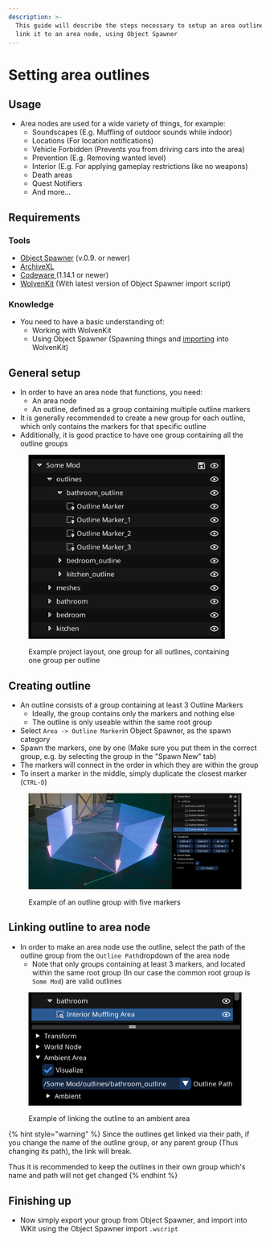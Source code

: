 ```yaml
---
description: >-
  This guide will describe the steps necessary to setup an area outline, and
  link it to an area node, using Object Spawner
---
```


# Setting area outlines

## Usage

* Area nodes are used for a wide variety of things, for example:
  * Soundscapes (E.g. Muffling of outdoor sounds while indoor)
  * Locations (For location notifications)
  * Vehicle Forbidden (Prevents you from driving cars into the area)
  * Prevention (E.g. Removing wanted level)
  * Interior (E.g. For applying gameplay restrictions like no weapons)
  * Death areas
  * Quest Notifiers
  * And more...

## Requirements

### Tools

* [Object Spawner](https://github.com/justarandomguyintheinternet/CP77_entSpawner/releases) (v.0.9. or newer)
* [ArchiveXL](https://github.com/psiberx/cp2077-archive-xl)
* [Codeware ](https://github.com/psiberx/cp2077-codeware/releases)(1.14.1 or newer)
* [WolvenKit](https://github.com/WolvenKit/WolvenKit) (With latest version of Object Spawner import script)

### Knowledge

* You need to have a basic understanding of:
  * Working with WolvenKit
  * Using Object Spawner (Spawning things and [importing](exporting-from-object-spawner.md) into WolvenKit)

## General setup

* In order to have an area node that functions, you need:
  * An area node
  * An outline, defined as a group containing multiple outline markers
* It is generally recommended to create a new group for each outline, which only contains the markers for that specific outline
* Additionally, it is good practice to have one group containing all the outline groups

<figure><img src="../../.gitbook/assets/image.png" alt="" width="391"><figcaption><p>Example project layout, one group for all outlines, containing one group per outline</p></figcaption></figure>

## Creating outline

* An outline consists of a group containing at least 3 Outline Markers
  * Ideally, the group contains only the markers and nothing else
  * The outline is only useable within the same root group
* Select `Area -> Outline Marker`in Object Spawner, as the spawn category
* Spawn the markers, one by one (Make sure you put them in the correct group, e.g. by selecting the group in the "Spawn New" tab)
* The markers will connect in the order in which they are within the group
* To insert a marker in the middle, simply duplicate the closest marker (`CTRL-D`)

<figure><img src="../../.gitbook/assets/image (1).png" alt=""><figcaption><p>Example of an outline group with five markers</p></figcaption></figure>

## Linking outline to area node

* In order to make an area node use the outline, select the path of the outline group from the `Outline Path`dropdown of the area node
  * Note that only groups containing at least 3 markers, and located within the same root group (In our case the common root group is `Some Mod`) are valid outlines

<figure><img src="../../.gitbook/assets/image (2).png" alt="" width="428"><figcaption><p>Example of linking the outline to an ambient area</p></figcaption></figure>

{% hint style="warning" %}
Since the outlines get linked via their path, if you change the name of the outline group, or any parent group (Thus changing its path), the link will break.

Thus it is recommended to keep the outlines in their own group which's name and path will not get changed
{% endhint %}

## Finishing up

* Now simply export your group from Object Spawner, and import into WKit using the Object Spawner import `.wscript`

